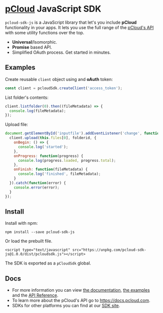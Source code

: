 # [pCloud](https://www.pcloud.com/) JavaScript SDK

`pcloud-sdk-js` is a JavaScript library that let's you include **pCloud** functionality in your apps. It lets you use the full range of the [pCloud's API](https://docs.pcloud.com/) with some utility functions over the top.

  * **Universal**/Isomorphic.
  * **Promise** based API.
  * Simplified OAuth process. Get started in minutes.

## Examples

Create reusable `client` object using and **oAuth** token:
```js
const client = pcloudSdk.createClient('access_token');
```

List folder's contents:
```js
client.listfolder(0).then((fileMetadata) => {
  console.log(fileMetadata);
});
```

Upload file:
```js
document.getElementById('inputfile').addEventListener('change', function() {
  client.upload(this.files[0], folderid, {
    onBegin: () => {
      console.log('started');
    },
    onProgress: function(progress) {
      console.log(progress.loaded, progress.total);
    },
    onFinish: function(fileMetadata) {
      console.log('finished', fileMetadata);
    }
  }).catch(function(error) {
    console.error(error);
  }
});
```

## Install
Install with npm:

```
npm install --save pcloud-sdk-js
```
Or load the prebuilt file.

```
<script type="text/javascript" src="https://unpkg.com/pcloud-sdk-js@1.0.0/dist/pcloudsdk.js"></script>
```

The SDK is exported as a `pCloudSdk` global.

## Docs
- For more information you can view [the documentation](/docs), [the examples](/examples) and the [API Reference](/docs/API.md).
- To learn more about the pCloud's API go to https://docs.pcloud.com.
- SDKs for other platforms you can find at our [SDK site](https://pcloud.github.io).
